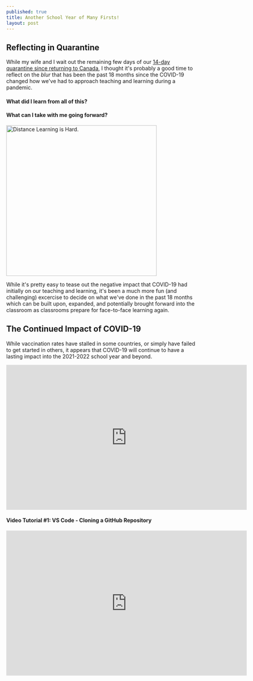 ```yaml
---
published: true
title: Another School Year of Many Firsts!
layout: post
---
```


## Reflecting in Quarantine
While my wife and I wait out the remaining few days of our [14-day quarantine since returning to Canada](https://www.canada.ca/en/public-health/services/diseases/coronavirus-disease-covid-19.html), I thought it's probably a good time to reflect on the *blur* that has been the past 18 months since the COVID-19 changed how we've had to approach teaching and learning during a pandemic.

#### What did I learn from all of this?
#### What can I take with me going forward?

<img src="https://covid-19archive.org/files/large/d756d9711a220a433229f8cc1455a9559fee0194.jpg" alt="Distance Learning is Hard." width="400"/>

While it's pretty easy to tease out the negative impact that COVID-19 had initially on our teaching and learning, it's been a much more fun (and challenging) excercise to decide on what we've done in the past 18 months which can be built upon, expanded, and potentially brought forward into the classroom as classrooms prepare for face-to-face learning again.

## The Continued Impact of COVID-19
While vaccination rates have stalled in some countries, or simply have failed to get started in others, it appears that COVID-19 will continue to have a lasting impact into the 2021-2022 school year and beyond.
<iframe src="https://public.domo.com/cards/31O7r" width="640" height="385" marginheight="0" marginwidth="0" frameborder="0"></iframe>

#### Video Tutorial #1: VS Code - Cloning a GitHub Repository
<iframe width="640" height="385"
src="https://www.youtube.com/embed/9cMWR-EGFuY" 
frameborder="0"
allow="accelerometer; autoplay; encrypted-media; gyroscope; picture-in-picture" 
allowfullscreen></iframe>